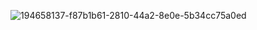 ![194658137-f87b1b61-2810-44a2-8e0e-5b34cc75a0ed](https://github.com/user-attachments/assets/21d89f91-a75e-4349-afc4-27032c9b4ee0)
